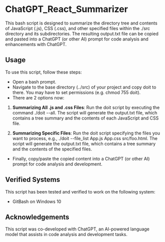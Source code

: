 # ChatGPT_React_Summarizer
This bash script is designed to summarize the directory tree and contents of JavaScript (.js), CSS (.css), and other specified files within the ./src directory and its subdirectories. The resulting output.txt file can be copied and pasted into a ChatGPT (or other AI) prompt for code analysis and enhancements with ChatGPT.

## Usage
To use this script, follow these steps:

* Open a bash prompt.
* Navigate to the base directory (../src) of your project and copy doit to there. You may have to set permissions (e.g. chmod 755 doit).
* There are 2 options now:

1) **Summarizing All .js and .css Files**: Run the doit script by executing the command ./doit --all.
The script will generate the output.txt file, which contains a tree summary and the contents of each JavaScript and CSS file.  

2) **Summarizing Specific Files**: Run the doit script specifying the files you want to process, e.g., ./doit --file_list App.js App.css src/foo.html.  The script will generate the output.txt file, which contains a tree summary and the contents of the specified files.

* Finally, copy/paste the copied content into a ChatGPT (or other AI) prompt for code analysis and development.

## Verified Systems
This script has been tested and verified to work on the following system:

* GitBash on Windows 10


## Acknowledgements

This script was co-developed with ChatGPT, an AI-powered language model that assists in code analysis and development tasks.
